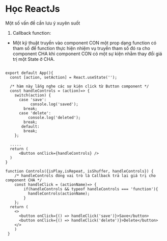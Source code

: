 # Học ReactJs
Một số vấn đề cần lưu ý xuyên suốt
1. Callback function:
- Một kỹ thuật truyền vào component CON một prop dạng function có tham số để function thực hiện nhiệm vụ truyền tham số đó ra cho component CHA khi component CON có một sự kiện nhằm thay đổi giá trị một State ở CHA.
```

export default App(){
  const [action, setAction] = React.useState('');
  
  /* hàm này lắng nghe các sự kiện click từ Button component */
  const handleControls = (action)=> {
    switch(action) {
      case 'save':
           console.log('saved');
        break;
      case 'delete':
          console.log('deleted');
        break;
       default:
        break;
    };
       
  .....
  return (
      <Button onClick={handleControls} />
  )
}

function Controls({isPlay,isRepeat, isShuffer, handleControls}) {
    /* handleControls đóng vai trò là Callback trả lại giá trị cho component CHA */
    const handleClick = (actionName)=> {
        if(handleControls && typeof handleControls === 'function'){
          handleControls(actionName);
        }
    };
  return (
    <>
      <button onClick={() => handleClick('save')}>Save</button>
      <button onClick={() => handleClick('delete')}>Delete</button>
    </>
    )
 }


```
